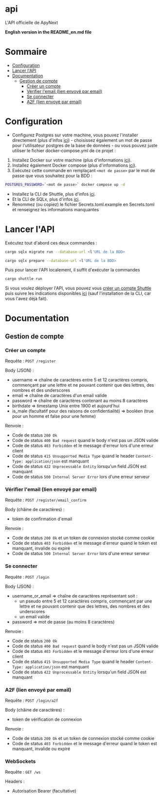 # api
L'API officielle de ApyNext

**English version in the README_en.md file**

# Sommaire
- [Configuration](#configuration)
- [Lancer l'API](#lancer-lapi)
- [Documentation](#documentation)
    - [Gestion de compte](#gestion-de-compte)
        - [Créer un compte](#créer-un-compte)
        - [Vérifier l'email (lien envoyé par email)](#vérifier-lemail-lien-envoyé-par-email)
        - [Se connecter](#se-connecter)
        - [A2F (lien envoyé par email)](#a2f-lien-envoyé-par-email)

# Configuration
- Configurez Postgres sur votre machine, vous pouvez l'installer directement (plus d'infos [ici](https://www.postgresql.org/docs/15/install-short.html)) - choisissez également un mot de passe pour l'utilisateur postgres de la base de données - ou vous pouvez juste utiliser le fichier docker-compose.yml de ce projet :

1) Installez Docker sur votre machine (plus d'informations [ici](https://www.docker.com/)).
2) Installez également Docker compose (plus d'informations [ici](https://docs.docker.com/compose/install/)).
3) Exécutez cette commande en remplaçant `<mot de passe>` par le mot de passe que vous souhaitez pour la BDD :
```bash
POSTGRES_PASSWORD=`<mot de passe>` docker compose up -d
```
- Installez la CLI de Shuttle, plus d'infos [ici](https://docs.shuttle.rs/introduction/installation).
- Et la CLI de SQLx, plus d'infos [ici](https://docs.rs/crate/sqlx-cli/latest).
- Renommez (ou copiez) le fichier Secrets.toml.example en Secrets.toml et renseignez les informations manquantes

# Lancer l'API
Exécutez tout d'abord ces deux commandes :
```bash
cargo sqlx migrate run --database-url <l'URL de la BDD>
```
```bash
cargo sqlx prepare --database-url <l'URL de la BDD>
```
Puis pour lancer l'API localement, il suffit d'exécuter la commandes
```bash
cargo shuttle run
```
Si vous voulez déployer l'API, vous pouvez vous [créer un compte Shuttle](https://console.shuttle.rs/login) puis suivre les indications disponibles [ici](https://console.shuttle.rs/new-project) (sauf l'installation de la CLI, car vous l'avez déjà fait).

# Documentation
## Gestion de compte
### Créer un compte
Requête : `POST /register`

Body (JSON) :
- username => chaîne de caractères entre 5 et 12 caractères compris, commençant par une lettre et ne pouvant contenir que des lettres, des nombres et des underscores
- email => chaîne de caractères d'un email valide
- password => chaîne de caractères contenant au moins 8 caractères
- birthdate => timestamp Unix entre 1900 et aujourd'hui
- is_male (facultatif pour des raisons de confidentialité) => booléen (true pour un homme et false pour une femme)

Renvoie :
- Code de status `200 Ok`
- Code de status `400 Bad request` quand le body n'est pas un JSON valide
- Code de status `403 Forbidden` et le message d'erreur lors d'une erreur client
- Code de status `415 Unsupported Media Type` quand le header `Content-Type: application/json` est manquant
- Code de status `422 Unprocessable Entity` lorsqu'un field JSON est manquant
- Code de status `500 Internal Server Error` lors d'une erreur serveur

### Vérifier l'email (lien envoyé par email)
Requête : `POST /register/email_confirm`

Body (châine de caractères) :
- token de confirmation d'email

Renvoie :
- Code de status `200 Ok` et un token de connexion stocké comme cookie
- Code de status `403 Forbidden` et le message d'erreur quand le token est manquant, invalide ou expiré
- Code de status `500 Internal Server Error` lors d'une erreur serveur

### Se connecter
Requête : `POST /login`

Body (JSON) :
- username_or_email => chaîne de caractères représentant soit :
    - un pseudo entre 5 et 12 caractères compris, commençant par une lettre et ne pouvant contenir que des lettres, des nombres et des underscores
    - un email valide
- password => mot de passe (au moins 8 caractères)

Renvoie :
- Code de status `200 Ok`
- Code de status `400 Bad request` quand le body n'est pas un JSON valide
- Code de status `403 Forbidden` et le message d'erreur lors d'une erreur client
- Code de status `415 Unsupported Media Type` quand le header `Content-Type: application/json` est manquant
- Code de status `422 Unprocessable Entity` lorsqu'un field JSON est manquant

### A2F (lien envoyé par email)
Requête : `POST /login/a2f`

Body (châine de caractères) :
- token de vérification de connexion

Renvoie :
- Code de status `200 Ok` et un token de connexion stocké comme cookie
- Code de status `403 Forbidden` et le message d'erreur quand le token est manquant, invalide ou expiré

### WebSockets
Requête : `GET /ws`

Headers :
- Autorisation Bearer (facultative)

